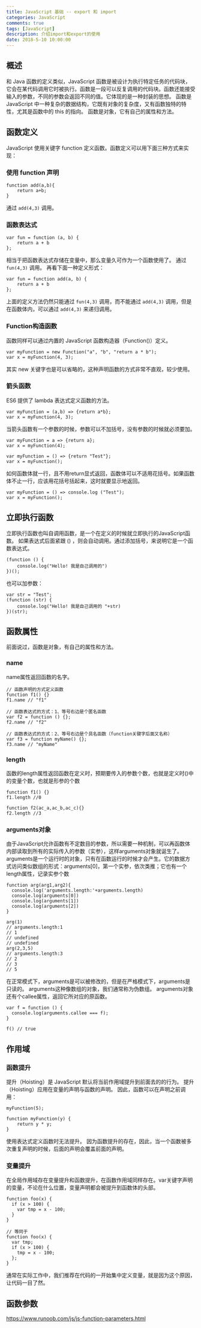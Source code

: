 ```yaml
---
title: JavaScript 基础 -- export 和 import
categories: JavaScript
comments: true
tags: [JavaScript]
description: 介绍import和export的使用
date: 2018-5-10 10:00:00
---
```



## 概述

和 Java 函数的定义类似，JavaScript 函数是被设计为执行特定任务的代码块，它会在某代码调用它时被执行。函数是一段可以反复调用的代码块。函数还能接受输入的参数，不同的参数会返回不同的值。它体现的是一种封装的思想。
函数是 JavaScript 中一种复杂的数据结构，它既有对象的复杂度，又有函数独特的特性，尤其是函数中的 this 的指向。
函数是对象，它有自己的属性和方法。

## 函数定义

JavaScript 使用关键字 function 定义函数。函数定义可以用下面三种方式来实现：

### 使用 function 声明

```
function add(a,b){
	return a+b;
}
```

通过 `add(4,3)` 调用。

### 函数表达式

```
var fun = function (a, b) {
    return a + b
};
```

相当于把函数表达式存储在变量中，那么变量久可作为一个函数使用了。
通过 `fun(4,3)` 调用。
再看下面一种定义形式：

```
var fun = function add(a, b) {
    return a + b
};
```

上面的定义方法仍然只能通过 `fun(4,3)` 调用，而不能通过 `add(4,3)` 调用，但是在函数体内，可以通过 `add(4,3)` 来递归调用。

### Function构造函数

函数同样可以通过内置的 JavaScript 函数构造器（Function()）定义。

```
var myFunction = new Function("a", "b", "return a * b");
var x = myFunction(4, 3);
```

其实 new 关键字也是可以省略的，这种声明函数的方式非常不直观，较少使用。


### 箭头函数

ES6 提供了 lambda 表达式定义函数的方法。

```
var myFunction = (a,b) => {return a*b};
var x = myFunction(4, 3);
```

当箭头函数有一个参数的时候，参数可以不加括号，没有参数的时候就必须要加。

```
var myFunction = a => {return a};
var x = myFunction(4);
```

```
var myFunction = () => {return "Test"};
var x = myFunction();
```

如何函数体就一行，且不用return显式返回，函数体可以不适用花括号。如果函数体不止一行，应该用花括号括起来，这时就要显示地返回。

```
var myFunction = () => console.log ("Test");
var x = myFunction();
```

## 立即执行函数

立即执行函数也叫自调用函数，是一个在定义的时候就立即执行的JavaScript函数。
如果表达式后面紧跟 () ，则会自动调用。通过添加括号，来说明它是一个函数表达式。

```
(function () {
    console.log("Hello! 我是自己调用的")
})();
```

也可以加参数：

```
var str = "Test";
(function (str) {
    console.log("Hello! 我是自己调用的 "+str)
})(str);
```

## 函数属性

前面说过，函数是对象，有自己的属性和方法。

### name

name属性返回函数的名字。

```
// 函数声明的方式定义函数
function f1() {}
f1.name // "f1"

// 函数表达式的方式：1、等号右边是个匿名函数
var f2 = function () {};
f2.name // "f2"

// 函数表达式的方式：2、等号右边是个具名函数（function关键字后面又名称）
var f3 = function myName() {};
f3.name // "myName"
```

### length

函数的length属性返回函数在定义时，预期要传入的参数个数，也就是定义时()中的变量个数，也就是形参的个数

```
function f1() {}
f1.length //0

function f2(ac_a,ac_b,ac_c){}
f2.length //3
```

### arguments对象

由于JavaScript允许函数有不定数目的参数，所以需要一种机制，可以再函数体内部读取到所有的实际传入的参数（实参），这样arguments对象就诞生了。
arguments是一个运行时的对象，只有在函数运行的时候才会产生。它的数据方式访问类似数组的形式：arguments[0]，第一个实参，依次类推；它也有一个length属性，记录实参个数

```
function arg(arg1,arg2){
  console.log('arguments.length:'+arguments.length)
  console.log(arguments[0])
  console.log(arguments[1])
  console.log(arguments[2])
}

arg(1) 
// arguments.length:1
// 1
// undefined
// undefined
arg(2,3,5)
// arguments.length:3
// 2
// 3
// 5
```

在正常模式下，arguments是可以被修改的，但是在严格模式下，arguments是只读的。
arguments这种像数组的对象，我们通常称为伪数组。
arguments对象还有个callee属性，返回它所对应的原函数。

```
var f = function () {
  console.log(arguments.callee === f);
}

f() // true
```

## 作用域

### 函数提升

提升（Hoisting）是 JavaScript 默认将当前作用域提升到前面去的的行为。
提升（Hoisting）应用在变量的声明与函数的声明。
因此，函数可以在声明之前调用：

```
myFunction(5);

function myFunction(y) {
    return y * y;
}
```

使用表达式定义函数时无法提升。
因为函数提升的存在，因此，当一个函数被多次重复声明的时候，后面的声明会覆盖前面的声明。

### 变量提升

在全局作用域存在变量提升和函数提升，在函数作用域同样存在。var关键字声明的变量，不论在什么位置，变量声明都会被提升到函数体的头部。

```
function foo(x) {
  if (x > 100) {
    var tmp = x - 100;
  }
}

// 等同于
function foo(x) {
  var tmp;
  if (x > 100) {
    tmp = x - 100;
  };
}
```

通常在实际工作中，我们推荐在代码的一开始集中定义变量，就是因为这个原因，让代码一目了然。

## 函数参数

https://www.runoob.com/js/js-function-parameters.html